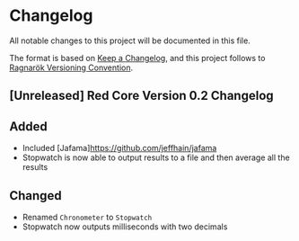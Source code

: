 # Changelog

All notable changes to this project will be documented in this file.

The format is based on [Keep a Changelog](https://keepachangelog.com/en/1.0.0/),
and this project follows to [Ragnarök Versioning Convention](https://gist.github.com/JustDesoroxxx/5d4a45785ce19a6653ba99f72325c703).

## [Unreleased] Red Core Version 0.2 Changelog

## Added

- Included [Jafama]https://github.com/jeffhain/jafama
- Stopwatch is now able to output results to a file and then average all the results

## Changed

- Renamed `Chronometer` to `Stopwatch`
- Stopwatch now outputs milliseconds with two decimals
